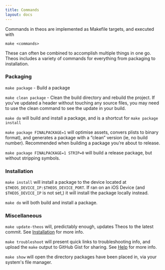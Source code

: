 ```yaml
---
title: Commands
layout: docs
---
```


Commands in theos are implemented as Makefile targets, and executed with

`make <commands>`

These can often be combined to accomplish multiple things in one go. Theos includes a variety of commands for everything from packaging to installation.

### Packaging

`make package` - Build a package

`make clean package` - Clean the build directory and rebuild the project. If you've updated a header without touching any source files, you may need to use the clean command to see the update in your build.

`make do` will build and install a package, and is a shortcut for `make package install`

`make package FINALPACKAGE=1` will optimise assets, convers plists to binary format), and generates a package with a “clean” version (ie, no build number). Recommended when building a package you’re about to release.

`make package FINALPACKAGE=1 STRIP=0` will build a release package, but without stripping symbols.


### Installation

`make install` will install a package to the device located at `$THEOS_DEVICE_IP:$THEOS_DEVICE_PORT`. If ran on an iOS Device (and `$THEOS_DEVICE_IP` is not set,) it will install the package locally instead.

`make do` will both build and install a package.

### Miscellaneous

`make update-theos` will, predictably enough, updates Theos to the latest commit. See [Installation](/docs/Installation.html) for more info. 

`make troubleshoot` will present quick links to troubleshooting info, and upload the `make` output to GitHub Gist for sharing. See [Help](/docs/Installation.html) for more info.

`make show` will open the directory packages have been placed in, via your system's file manager.
